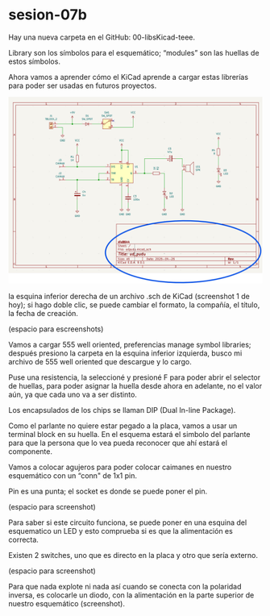 # sesion-07b
Hay una nueva carpeta en el GitHub: 00-libsKicad-teee.

Library son los símbolos para el esquemático; “modules” son las huellas de estos símbolos.

Ahora vamos a aprender cómo el KiCad aprende a cargar estas librerías para poder ser usadas en futuros proyectos.

![1ra screenshot](./archivos/7bScreenshot-1.png)

la esquina inferior derecha de un archivo .sch de KiCad (screenshot 1 de hoy); si hago doble clic, se puede cambiar el formato, la compañía, el título, la fecha de creación.

(espacio para escreenshots)

Vamos a cargar 555 well oriented, preferencias manage symbol libraries; después presiono la carpeta en la esquina inferior izquierda, busco mi archivo de 555 well oriented que descargue y lo cargo.

Puse una resistencia, la seleccioné y presioné F para poder abrir el selector de huellas, para poder asignar la huella desde ahora en adelante, no el valor aún, ya que cada uno va a ser distinto.

Los encapsulados de los chips se llaman DIP (Dual In-line Package).

Como el parlante no quiere estar pegado a la placa, vamos a usar un terminal block en su huella. En el esquema estará el simbolo del parlante para que la persona que lo vea pueda reconocer que ahí estará el componente.

Vamos a colocar agujeros para poder colocar caimanes en nuestro esquemático con un “conn" de 1x1 pin.

Pin es una punta; el socket es donde se puede poner el pin.

(espacio para screenshot)

Para saber si este circuito funciona, se puede poner en una esquina del esquematico un LED y esto comprueba si es que la alimentación es correcta.

Existen 2 switches, uno que es directo en la placa y otro que sería externo.

(espacio para screenshot)

Para que nada explote ni nada así cuando se conecta con la polaridad inversa, es colocarle un diodo, con la alimentación en la parte superior de nuestro esquemático (screenshot).


